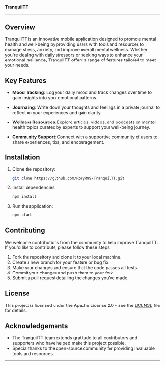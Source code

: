 **TranquilTT**

---

## Overview

TranquilTT is an innovative mobile application designed to promote mental health and well-being by providing users with tools and resources to manage stress, anxiety, and improve overall mental wellness. Whether you're dealing with daily stressors or seeking ways to enhance your emotional resilience, TranquilTT offers a range of features tailored to meet your needs.

## Key Features

- **Mood Tracking**: Log your daily mood and track changes over time to gain insights into your emotional patterns.

- **Journaling**: Write down your thoughts and feelings in a private journal to reflect on your experiences and gain clarity.

- **Wellness Resources**: Explore articles, videos, and podcasts on mental health topics curated by experts to support your well-being journey.

- **Community Support**: Connect with a supportive community of users to share experiences, tips, and encouragement.

## Installation

1. Clone the repository:
    ```bash
    git clone https://github.com/RoryR99/TranquilTT.git
    ```

2. Install dependencies:
    ```bash
    npm install
    ```

3. Run the application:
    ```bash
    npm start
    ```

## Contributing

We welcome contributions from the community to help improve TranquilTT. If you'd like to contribute, please follow these steps:

1. Fork the repository and clone it to your local machine.
2. Create a new branch for your feature or bug fix.
3. Make your changes and ensure that the code passes all tests.
4. Commit your changes and push them to your fork.
5. Submit a pull request detailing the changes you've made.

## License

This project is licensed under the Apache License 2.0 - see the [LICENSE](LICENSE) file for details.

## Acknowledgements

- The TranquilTT team extends gratitude to all contributors and supporters who have helped make this project possible.
- Special thanks to the open-source community for providing invaluable tools and resources.

---
